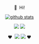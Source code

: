 <!-- background: #193549-->
<div align="center">

<p>
  👋&nbsp; Hi!
</p>
  
  [![github stats](https://github-readme-stats.vercel.app/api?username=kimzerovirus&count_private=true&show_icons=true&bg_color=0D1117&title_color=ff9999&icon_color=ffe062&text_color=bebebe)](https://github.com/kimzerovirus)
  
<p>
  <a href="https://ekgoddldi.tistory.com/" target="_blank"><img src="https://img.shields.io/badge/Blog-239120?style=flat-square&logo=GitHub%20Sponsors&logoColor=white"/></a>
  <a href="mailto:zerovirus96@gmail.com" target="_blank"><img src="https://img.shields.io/badge/zerovirus96@gmail.com-FF7800?style=flat-square&logo=Gmail&logoColor=white"/></a>
</p>

  <p>
    ❤️&nbsp;
    <img src="https://img.shields.io/badge/JavaScript-F7DF1E?style=flat-square&logo=JavaScript&logoColor=black"/>
    <img src="https://img.shields.io/badge/TypeScript-3178C6?style=flat-square&logo=TypeScript&logoColor=white"/>
    ❤️
  </p>
  
</div>
 
 
<!--  * Solugate - VA Service Platform (21.06.14 ~ 21.12.17) <!-- virtual agent -->

<!-- <br/> -->
<!-- <br/> -->
<!-- <br/> -->

<!-- ## 💪 Skills -->
<!-- <p> -->
<!--   <img src="https://img.shields.io/badge/JavaScript-F7DF1E?style=flat-square&logo=JavaScript&logoColor=black"/> -->
<!--   <img src="https://img.shields.io/badge/TypeScript-3178C6?style=flat-square&logo=TypeScript&logoColor=white"/> -->
<!--   <img src="https://img.shields.io/badge/Java-007396?style=flat-square&logo=Java&logoColor=white"/>
  <img src="https://img.shields.io/badge/Python-3776AB?style=flat-square&logo=Python&logoColor=white"/>  -->
<!-- </p> -->
<!-- <p> -->
<!--   <img src="https://img.shields.io/badge/Vue.js-4FC08D?style=flat-square&logo=Vue.js&logoColor=white"/> -->
<!--   <img src="https://img.shields.io/badge/React-61DAFB?style=flat-square&logo=React&logoColor=black"/> -->
<!--   <img src="https://img.shields.io/badge/Node.js-339933?style=flat-square&logo=Node.js&logoColor=fff"/> -->
<!--   <img src="https://img.shields.io/badge/TensorFlow-FF6F00?style=flat-square&logo=TensorFlow&logoColor=fff"/>
  <img src="https://img.shields.io/badge/Spring-6DB33F?style=flat-square&logo=Spring&logoColor=fff"/> -->
<!-- </p> -->
<!-- <p> -->
<!--   <img src="https://img.shields.io/badge/Docker-2496ED?style=flat-square&logo=Docker&logoColor=fff"/> -->
<!--   <img src="https://img.shields.io/badge/Gitlab-FCA121?style=flat-square&logo=Gitlab&logoColor=fff"/> -->
<!--   <img src="https://img.shields.io/badge/Github-181717?style=flat-square&logo=Github&logoColor=fff"/> -->
<!-- </p> -->

<!-- <br/> -->
<!-- <br/> -->

<!-- ## 🏆 Stats -->
<!-- [![github stats](https://github-readme-stats.vercel.app/api?username=kimzerovirus&count_private=true&show_icons=true&hide_border=true&bg_color=00000000&title_color=ff9999&icon_color=ffe062&text_color=bebebe)](https://github.com/kimzerovirus)
[![github stats](https://github-readme-stats.vercel.app/api/top-langs?username=kimzerovirus&count_private=true&show_icons=true&hide_border=true&bg_color=00000000&title_color=ff9999&icon_color=ffe062&text_color=bebebe)](https://github.com/kimzerovirus) -->
